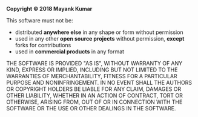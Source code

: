 **Copyright © 2018 Mayank Kumar**

This software must not be:
- distributed **anywhere else** in any shape or form without permission
- used in any other **open source projects** without permission, **except** forks for contributions
- used in **commercial products** in any format

THE SOFTWARE IS PROVIDED "AS IS", WITHOUT WARRANTY OF ANY KIND,
EXPRESS OR IMPLIED, INCLUDING BUT NOT LIMITED TO THE WARRANTIES OF
MERCHANTABILITY, FITNESS FOR A PARTICULAR PURPOSE AND
NONINFRINGEMENT. IN NO EVENT SHALL THE AUTHORS OR COPYRIGHT HOLDERS BE
LIABLE FOR ANY CLAIM, DAMAGES OR OTHER LIABILITY, WHETHER IN AN ACTION
OF CONTRACT, TORT OR OTHERWISE, ARISING FROM, OUT OF OR IN CONNECTION
WITH THE SOFTWARE OR THE USE OR OTHER DEALINGS IN THE SOFTWARE.
